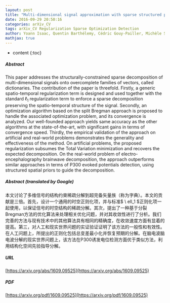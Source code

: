 ```yaml
---
layout: post
title: "Multi-dimensional signal approximation with sparse structured priors using split Bregman iterations"
date: 2016-09-29 20:50:16
categories: arXiv_CV
tags: arXiv_CV Regularization Sparse Optimization Detection
author: Yoann Isaac, Quentin Barthélemy, Cédric Gouy-Pailler, Michèle Sebag, Jamal Atif
mathjax: true
---
```


* content
{:toc}

##### Abstract
This paper addresses the structurally-constrained sparse decomposition of multi-dimensional signals onto overcomplete families of vectors, called dictionaries. The contribution of the paper is threefold. Firstly, a generic spatio-temporal regularization term is designed and used together with the standard $\ell_1$ regularization term to enforce a sparse decomposition preserving the spatio-temporal structure of the signal. Secondly, an optimization algorithm based on the split Bregman approach is proposed to handle the associated optimization problem, and its convergence is analyzed. Our well-founded approach yields same accuracy as the other algorithms at the state-of-the-art, with significant gains in terms of convergence speed. Thirdly, the empirical validation of the approach on artificial and real-world problems demonstrates the generality and effectiveness of the method. On artificial problems, the proposed regularization subsumes the Total Variation minimization and recovers the expected decomposition. On the real-world problem of electro-encephalography brainwave decomposition, the approach outperforms similar approaches in terms of P300 evoked potentials detection, using structured spatial priors to guide the decomposition.

##### Abstract (translated by Google)
本文讨论了多维信号的结构约束稀疏分解到超完备矢量族（称为字典）。本文的贡献是三倍。首先，设计一个通用的时空正则化项，并与标准$ \ ell_1 $正则化项一起使用，以保证信号的时空结构的稀疏分解。其次，提出了一种基于分裂Bregman方法的优化算法来处理相关优化问题，并对其收敛性进行了分析。我们完善的方法与现有技术中的其他算法具有相同的精确度，在收敛速度方面有显着的提高。第三，对人工和现实世界问题的实证验证证明了该方法的一般性和有效性。在人工问题上，所提出的正则化包括总变差最小化并恢复预期的分解。在脑电波脑电波分解的现实世界问题上，该方法在P300诱发电位检测方面优于类似方法，利用结构化空间先验指导分解。

##### URL
[https://arxiv.org/abs/1609.09525](https://arxiv.org/abs/1609.09525)

##### PDF
[https://arxiv.org/pdf/1609.09525](https://arxiv.org/pdf/1609.09525)

